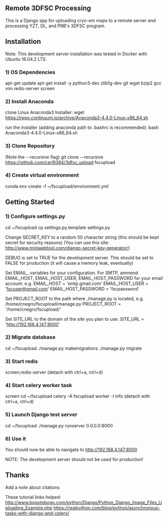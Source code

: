 ## Remote 3DFSC Processing


This is a Django app for uploading cryo-em maps to a remote server and processing YZT, DL, and PRB's 3DFSC program.


## Installation

Note: This development server installation was tested in Docker with Ubuntu 16.04.2 LTS.

### 1) OS Dependencies
apt-get update
apt-get install -y python3-dev zlib1g-dev git wget bzip2 gcc vim redis-server screen
### 2) Install Anaconda
clone Linux Anaconda3 Installer:
wget https://repo.continuum.io/archive/Anaconda3-4.4.0-Linux-x86_64.sh

run the installer (adding anaconda path to .bashrc is recommended):
bash Anaconda3-4.4.0-Linux-x86_64.sh

### 3) Clone Repository
(Note the --recursive flag)
git clone --recursive https://github.com/carl9384/3dfsc_upload fscupload

### 4) Create virtual environment
conda env create -f ~/fscupload/environment.yml

## Getting Started

### 1) Configure settings.py
cd ~/fscupload
cp settings.py.template settings.py

Change SECRET_KEY to a random 50 character string (this should be kept secret for security reasons)
(You can use this site: http://www.miniwebtool.com/django-secret-key-generator/)

DEBUG is set to TRUE for the development server. This should be set to FALSE for production (it will cause a memory leak, eventually)

Set EMAIL_ variables for your configuration. For SMTP, ammend EMAIL_HOST, EMAIL_HOST_USER, EMAIL_HOST_PASSWORD for your email account.
e.g.
EMAIL_HOST = 'smtp.gmail.com'
EMAIL_HOST_USER = 'fscuser@gmail.com'
EMAIL_HOST_PASSWORD = 'fscpassword'

Set PROJECT_ROOT to the path where ./manage.py is located, e.g. /home/cnegro/fscupload/manage.py
PROJECT_ROOT = '/home/cnegro/fscupload/'

Set SITE_URL to the domain of the site you plan to use:
SITE_URL = 'http://192.168.4.147:8000'

### 2) Migrate database
cd ~/fscupload
./manage.py makemigrations
./manage.py migrate

### 3) Start redis
screen;redis-server (detach with ctrl+a, ctrl+d)

### 4) Start celery worker task
screen
cd ~/fscupload
celery -A fscupload worker -l info
(detach with ctrl+a, ctrl+d)

### 5) Launch Django test server

cd ~/fscupload
./manage.py runserver 0.0.0.0:8000

### 6) Use it
You should now be able to navigate to http://192.168.4.147:8000

NOTE: The development server should not be used for production!

## Thanks

Add a note about citations

These tutorial links helped:
http://www.bogotobogo.com/python/Django/Python_Django_Image_Files_Uploading_Example.php
https://realpython.com/blog/python/asynchronous-tasks-with-django-and-celery/
